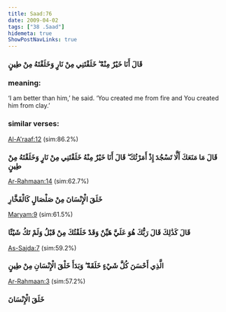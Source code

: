 ```yaml
---
title: Saad:76
date: 2009-04-02
tags: ["38 .Saad"]
hidemeta: true 
ShowPostNavLinks: true 
---
```

### قَالَ أَنَا خَيْرٌ مِنْهُ ۖ خَلَقْتَنِي مِنْ نَارٍ وَخَلَقْتَهُ مِنْ طِينٍ
### meaning: 
‘I am better than him,’ he said. ‘You created me from fire and You created him from clay.’
### similar verses: 

[Al-A'raaf:12](/7/12) (sim:86.2%)

### قَالَ مَا مَنَعَكَ أَلَّا تَسْجُدَ إِذْ أَمَرْتُكَ ۖ قَالَ أَنَا خَيْرٌ مِنْهُ خَلَقْتَنِي مِنْ نَارٍ وَخَلَقْتَهُ مِنْ طِينٍ

[Ar-Rahmaan:14](/55/14) (sim:62.7%)

### خَلَقَ الْإِنْسَانَ مِنْ صَلْصَالٍ كَالْفَخَّارِ

[Maryam:9](/19/9) (sim:61.5%)

### قَالَ كَذَٰلِكَ قَالَ رَبُّكَ هُوَ عَلَيَّ هَيِّنٌ وَقَدْ خَلَقْتُكَ مِنْ قَبْلُ وَلَمْ تَكُ شَيْئًا

[As-Sajda:7](/32/7) (sim:59.2%)

### الَّذِي أَحْسَنَ كُلَّ شَيْءٍ خَلَقَهُ ۖ وَبَدَأَ خَلْقَ الْإِنْسَانِ مِنْ طِينٍ

[Ar-Rahmaan:3](/55/3) (sim:57.2%)

### خَلَقَ الْإِنْسَانَ
